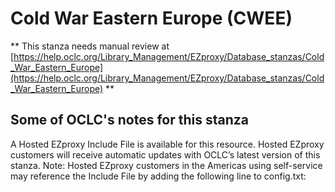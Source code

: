 # Cold War Eastern Europe (CWEE)
** This stanza needs manual review at [https://help.oclc.org/Library_Management/EZproxy/Database_stanzas/Cold_War_Eastern_Europe](https://help.oclc.org/Library_Management/EZproxy/Database_stanzas/Cold_War_Eastern_Europe) **

## Some of OCLC's notes for this stanza

A Hosted EZproxy Include File is available for this resource. Hosted EZproxy customers will receive automatic updates with OCLC&rsquo;s latest version of this stanza. Note: Hosted EZproxy customers in the Americas using self-service may reference the Include File by adding the following line to config.txt:

&nbsp;
